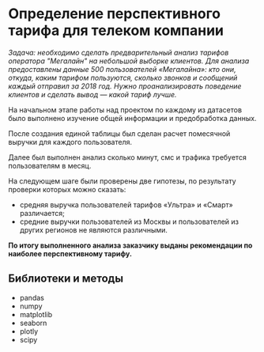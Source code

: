 # Определение перспективного тарифа для телеком компании

*Задача: необходимо сделать предварительный анализ тарифов оператора "Мегалайн" на небольшой выборке клиентов. 
Для анализа предоставлены данные 500 пользователей «Мегалайна»: кто они, откуда, каким тарифом пользуются, сколько звонков и сообщений каждый отправил за 2018 год. 
Нужно проанализировать поведение клиентов и сделать вывод — какой тариф лучше.*

На начальном этапе работы над проектом по каждому из датасетов было выполнено изучение общей информации и предобработка данных. 
    
После создания единой таблицы был сделан расчет помесячной выручки для каждого пользователя.
    
Далее был выполнен анализ сколько минут, смс и трафика требуется пользователям в месяц. 

На следующем шаге были проверены две гипотезы, по результату проверки которых можно сказать:
-  средняя выручка пользователей тарифов «Ультра» и «Смарт» различается;
- средние выручки пользователей из Москвы и пользователей из других регионов не являются различными.

**По итогу выполненного анализа заказчику выданы рекомендации по наиболее перспективному тарифу.**

## Библиотеки и методы
* pandas
* numpy
* matplotlib
* seaborn
* plotly
* scipy
